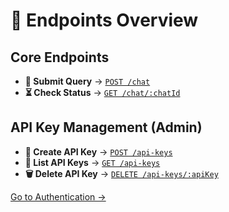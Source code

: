 # 📍 Endpoints Overview

## Core Endpoints

- **📝 Submit Query** → [`POST /chat`](./post-chat.md)
- **⏳ Check Status** → [`GET /chat/:chatId`](./get-chat-status.md)

## API Key Management (Admin)

- **🔑 Create API Key** → [`POST /api-keys`](./manage-api-keys.md)
- **📜 List API Keys** → [`GET /api-keys`](./get-api-keys.md)
- **🗑 Delete API Key** → [`DELETE /api-keys/:apiKey`](./delete-api-key.md)

[Go to Authentication →](./authentication.md)
